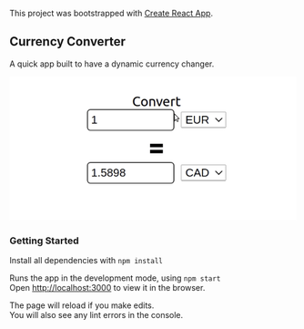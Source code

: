 This project was bootstrapped with [Create React App](https://github.com/facebook/create-react-app).

## Currency Converter
A quick app built to have a dynamic currency changer.

![App Demo](https://github.com/HoangTienDinh/react-currency-conversion/blob/master/src/images/currency-conversion.gif)

### Getting Started

Install all dependencies with ```npm install```

Runs the app in the development mode, using ```npm start```<br />
Open [http://localhost:3000](http://localhost:3000) to view it in the browser.

The page will reload if you make edits.<br />
You will also see any lint errors in the console.